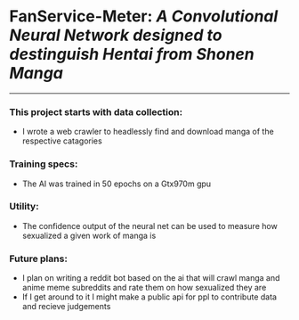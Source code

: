 # FanService-Meter: _A Convolutional Neural Network designed to destinguish Hentai from Shonen Manga_
------------------------------
### This project starts with data collection:
* I wrote a web crawler to headlessly find and download manga of the respective catagories
### Training specs:
* The AI was trained in 50 epochs on a Gtx970m gpu
### Utility:
* The confidence output of the neural net can be used to measure how sexualized a given work of manga is
### Future plans:
* I plan on writing a reddit bot based on the ai that will crawl manga and anime meme subreddits and rate them on how sexualized they are
* If I get around to it I might make a public api for ppl to contribute data and recieve judgements